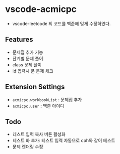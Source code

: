 # vscode-acmicpc

-   vscode-leetcode 의 코드를 백준에 맞게 수정하였다.

## Features

-   문제집 추가 기능
-   단계별 문제 풀이
-   class 문제 풀이
-   id 입력시 푼 문제 체크

## Extension Settings

-   `acmicpc.workbookList` : 문제집 추가
-   `acmicpc.user` : 백준 아이디

## Todo

-   테스트 입력 복사 버튼 활성화
-   테스트 바 추가: 테스트 입력 자동으로 cph와 같이 테스트
-   문제 렌더링 수정
